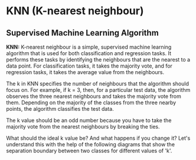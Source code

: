 # KNN (K-nearest neighbour)
## Supervised Machine Learning Algorithm


__KNN:__ K-nearest neighbour is a simple, supervised machine learning algorithm that is used for both classification and regression tasks. It performs these tasks by identifying the neighbours that are the nearest to a data point. For classification tasks, it takes the majority vote, and for regression tasks, it takes the average value from the neighbours. 

 

The k in KNN specifies the number of neighbours that the algorithm should focus on. For example, if k = 3, then, for a particular test data, the algorithm observes the three nearest neighbours and takes the majority vote from them. Depending on the majority of the classes from the three nearby points, the algorithm classifies the test data.

The k value should be an odd number because you have to take the majority vote from the nearest neighbours by breaking the ties. 


What should the ideal k value be? And what happens if you change it? Let's understand this with the help of the following diagrams that show the separation boundary between two classes for different values of 'k'.


